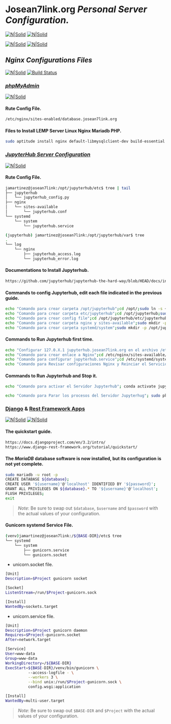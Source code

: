 # Josean7link.org _Personal Server Configuration._

[![N|Solid](https://upload.wikimedia.org/wikipedia/commons/thumb/3/3f/Linux_Mint_logo_without_wordmark.svg/240px-Linux_Mint_logo_without_wordmark.svg.png)](https://upload.wikimedia.org/wikipedia/commons/thumb/3/3f/Linux_Mint_logo_without_wordmark.svg/240px-Linux_Mint_logo_without_wordmark.svg.png)
[![N|Solid](https://upload.wikimedia.org/wikipedia/commons/thumb/c/c3/Python-logo-notext.svg/240px-Python-logo-notext.svg.png)](https://upload.wikimedia.org/wikipedia/commons/thumb/c/c3/Python-logo-notext.svg/240px-Python-logo-notext.svg.png)

[![N|Solid](https://upload.wikimedia.org/wikipedia/commons/thumb/c/ca/MariaDB_colour_logo.svg/320px-MariaDB_colour_logo.svg.png)](https://upload.wikimedia.org/wikipedia/commons/thumb/c/ca/MariaDB_colour_logo.svg/320px-MariaDB_colour_logo.svg.png)
[![N|Solid](https://upload.wikimedia.org/wikipedia/commons/thumb/e/ea/Conda_logo.svg/320px-Conda_logo.svg.png)](https://upload.wikimedia.org/wikipedia/commons/thumb/e/ea/Conda_logo.svg/320px-Conda_logo.svg.png)

## _Nginx Configurations Files_
[![N|Solid](http://nginx.org/nginx.png)](https://www.nginx.com/)
[![Build Status](https://travis-ci.org/joemccann/dillinger.svg?branch=master)](https://github.com/josean7link/Nignx)

### [_phpMyAdmin_]

   [_phpmyadmin_]: <https://www.phpmyadmin.net/>

[![N|Solid](https://upload.wikimedia.org/wikipedia/commons/thumb/2/2f/PhpMyAdmin_logo_2010_hidef.svg/320px-PhpMyAdmin_logo_2010_hidef.svg.png)](https://www.phpmyadmin.net/)

#### Rute Config File.
```sh
/etc/nginx/sites-enabled/database.josean7link.org
```

#### Files to Install LEMP Server Linux Nginx Mariadb PHP.
```sh
sudo aptitude install nginx default-libmysqlclient-dev build-essential libldap2-dev mariadb-server-10.3 mariadb-client-10.3 php7.4 php7.4-bz2 php7.4-cli php7.4-common php7.4-curl php7.4-fpm php7.4-gd php7.4-json php7.4-mbstring php7.4-mysql php7.4-opcache php7.4-readline php7.4-xml php7.4-zip python3-dev python3-pip
```

### [_JupyterHub Server Configuration_]

   [_JupyterHub Server Configuration_]: <https://jupyter.org/hub>

[![N|Solid](https://upload.wikimedia.org/wikipedia/commons/thumb/3/38/Jupyter_logo.svg/207px-Jupyter_logo.svg.png)](https://jupyter.org/hub)
#### Rute Config File.

```sh
jamartinez@josean7link:/opt/jupyterhub/etc$ tree | tail
├── jupyterhub
│   └── jupyterhub_config.py
├── nginx
│   └── sites-available
│       └── jupyterhub.conf
└── systemd
    └── system
        └── jupyterhub.service

(jupyterhub) jamartinez@josean7link:/opt/jupyterhub/var$ tree
.
└── log
    └── nginx
        ├── jupyterhub_access.log
        └── jupyterhub_error.log
```

#### Documentations to Install Jupyterhub.
```sh
https://github.com/jupyterhub/jupyterhub-the-hard-way/blob/HEAD/docs/installation-guide-hard.md
```

#### Commands to config Jupyterhub, edit each file indicated in the previous guide.
```sh
echo "Comando para crear carpeta /opt/jupyterhub";cd /opt/;sudo ln -s ~/anaconda3/envs/jupyterhub/ jupyterhub
echo "Comando para crear carpeta etc/jupyterhub";cd /opt/jupyterhub;sudo mkdir -p /opt/jupyterhub/etc/jupyterhub
echo "Comando para crear config file";cd /opt/jupyterhub/etc/jupyterhub;sudo /opt/jupyterhub/bin/jupyterhub --generate-config
echo "Comando para crear carpeta nginx y sites-available";sudo mkdir -p /opt/jupyterhub/etc/nginx/sites-available
echo "Comando para crear carpeta systemd/system";sudo mkdir -p /opt/jupyterhub/etc/systemd/system
```

#### Commands to Run Jupyterhub first time.
```sh
echo "Configurar 127.0.X.1 jupyterhub.josean7link.org en el archivo /etc/hosts"
echo "Comando para crear enlace a Nginx";cd /etc/nginx/sites-available/;sudo ln -s /opt/jupyterhub/etc/nginx/sites-available/jupyterhub.conf;cd ../sites-enabled/sudo ln -s ../sites-available/jupyterhub.conf
echo "Comando para configurar jupyterhub.service";cd /etc/systemd/system/;sudo ln -s /opt/jupyterhub/etc/systemd/system/jupyterhub.service;sudo systemctl daemon-reload;sudo systemctl enable jupyterhub.service;sudo systemctl start jupyterhub.service
echo "Comando para Revisar configuraciones Nginx y Reinciar el Servicio";sudo nginx -t;sleep 1s;sudo systemctl restart nginx.service;sleep 1s;sudo systemctl status nginx.service;sudo systemctl status jupyterhub.service
```

#### Commands to Run Jupyterhub and Stop it.
```sh
echo "Comando para activar el Servidor Jupyterhub"; conda activate jupyterhub; /opt/google/chrome/google-chrome --new-window 'http://jupyterhub.josean7link.org/'; jupyterhub &
```

```sh
echo "Comando para Parar los procesos del Servidor Jupyterhug"; sudo pkill jupyterhub
```

### [Django] & [Rest Framework Apps]

   [Django]: <https://https://docs.djangoproject.com/en/3.2//>
   [Rest Framework Apps]: <https://https://www.django-rest-framework.org/>

[![N|Solid](https://upload.wikimedia.org/wikipedia/commons/thumb/7/75/Django_logo.svg/320px-Django_logo.svg.png)](https://upload.wikimedia.org/wikipedia/commons/thumb/7/75/Django_logo.svg/320px-Django_logo.svg.png)
[![N|Solid](https://upload.wikimedia.org/wikipedia/commons/thumb/0/00/Gunicorn_logo_2010.svg/320px-Gunicorn_logo_2010.svg.png)](https://docs.gunicorn.org/en/stable/index.html)

#### The quickstart guide.
```sh
https://docs.djangoproject.com/en/3.2/intro/
https://www.django-rest-framework.org/tutorial/quickstart/
```

#### The _MariaDB_ database software is now installed, but its configuration is not yet complete.
```sh
sudo mariadb -u root -p
CREATE DATABASE ${database};
CREATE USER '${username}'@'localhost' IDENTIFIED BY '${password}';
GRANT ALL PRIVILEGES ON ${database}.* TO '${username}'@'localhost';
FLUSH PRIVILEGES;
exit
```
> _Note_: Be sure to swap out `$database`, `$username` and `$password` with the actual values of your configuration.

#### Gunicorn systemd Service File.
```sh
(venv)jamartinez@josean7link:/${BASE-DIR}/etc$ tree
└── systemd
    └── system
        ├── gunicorn.service
        └── gunicorn.socket
```
- unicorn.socket file.
```sh
[Unit]
Description=$Project gunicorn socket

[Socket]
ListenStream=/run/$Project-gunicorn.sock

[Install]
WantedBy=sockets.target
```
- unicorn.service file.
```sh
[Unit]
Description=$Project gunicorn daemon
Requires=$Project-gunicorn.socket
After=network.target

[Service]
User=www-data
Group=www-data
WorkingDirectory=/${BASE-DIR}
ExecStart=${BASE-DIR}/venv/bin/gunicorn \
          --access-logfile - \
          --workers 3 \
          --bind unix:/run/$Project-gunicorn.sock \
          config.wsgi:application

[Install]
WantedBy=multi-user.target
```
> _Note_: Be sure to swap out `$BASE-DIR` and `$Project` with the actual values of your configuration.
